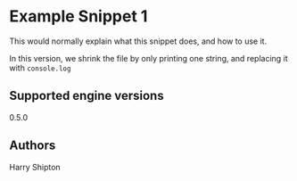 # Example Snippet 1

This would normally explain what this snippet does, and how to use it.

In this version, we shrink the file by only printing one string, and replacing it with `console.log`

## Supported engine versions

0.5.0

## Authors

Harry Shipton
